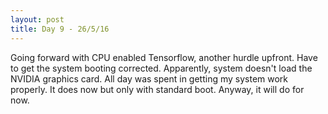 ```yaml
---
layout: post
title: Day 9 - 26/5/16
---
```

Going forward with CPU enabled Tensorflow, another hurdle upfront. Have to get the system booting corrected. Apparently, system doesn't load the NVIDIA graphics card. All day was spent in getting my system work properly. It does now but only with standard boot. Anyway, it will do for now.
